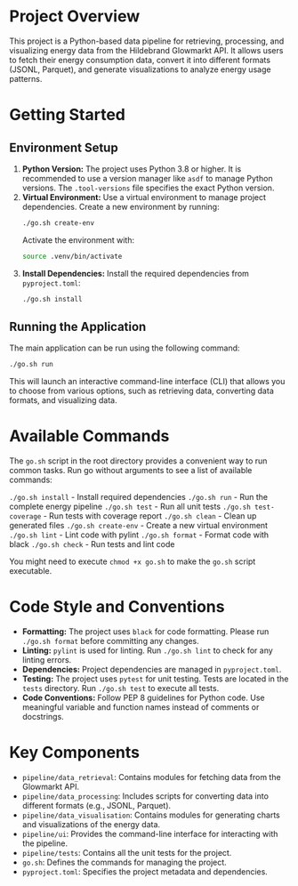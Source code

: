 # Project Overview

This project is a Python-based data pipeline for retrieving, processing, and visualizing energy data from the Hildebrand Glowmarkt API. It allows users to fetch their energy consumption data, convert it into different formats (JSONL, Parquet), and generate visualizations to analyze energy usage patterns.

# Getting Started

## Environment Setup

1.  **Python Version:** The project uses Python 3.8 or higher. It is recommended to use a version manager like `asdf` to manage Python versions. The `.tool-versions` file specifies the exact Python version.
2.  **Virtual Environment:** Use a virtual environment to manage project dependencies. Create a new environment by running:
    ```bash
    ./go.sh create-env
    ```
    Activate the environment with:
    ```bash
    source .venv/bin/activate
    ```
3.  **Install Dependencies:** Install the required dependencies from `pyproject.toml`:
    ```bash
    ./go.sh install
    ```

## Running the Application

The main application can be run using the following command:

```bash
./go.sh run
```

This will launch an interactive command-line interface (CLI) that allows you to choose from various options, such as retrieving data, converting data formats, and visualizing data.

# Available Commands

The `go.sh` script in the root directory provides a convenient way to run common tasks. Run go without arguments to see a list of available commands:

`./go.sh install` - Install required dependencies
`./go.sh run` - Run the complete energy pipeline
`./go.sh test` - Run all unit tests
`./go.sh test-coverage` - Run tests with coverage report
`./go.sh clean` - Clean up generated files
`./go.sh create-env` - Create a new virtual environment
`./go.sh lint` - Lint code with pylint
`./go.sh format` - Format code with black
`./go.sh check` - Run tests and lint code

 You might need to execute `chmod +x go.sh` to make the `go.sh` script executable.

# Code Style and Conventions

-   **Formatting:** The project uses `black` for code formatting. Please run `./go.sh format` before committing any changes.
-   **Linting:** `pylint` is used for linting. Run `./go.sh lint` to check for any linting errors.
-   **Dependencies:** Project dependencies are managed in `pyproject.toml`.
-   **Testing:** The project uses `pytest` for unit testing. Tests are located in the `tests` directory. Run `./go.sh test` to execute all tests.
-   **Code Conventions:** Follow PEP 8 guidelines for Python code. Use meaningful variable and function names instead of comments or docstrings.

# Key Components

-   `pipeline/data_retrieval`: Contains modules for fetching data from the Glowmarkt API.
-   `pipeline/data_processing`: Includes scripts for converting data into different formats (e.g., JSONL, Parquet).
-   `pipeline/data_visualisation`: Contains modules for generating charts and visualizations of the energy data.
-   `pipeline/ui`: Provides the command-line interface for interacting with the pipeline.
-   `pipeline/tests`: Contains all the unit tests for the project.
-   `go.sh`: Defines the commands for managing the project.
-   `pyproject.toml`: Specifies the project metadata and dependencies.